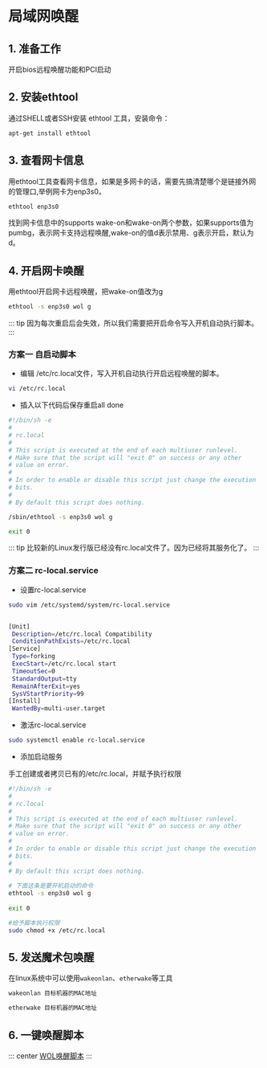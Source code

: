 # 局域网唤醒

## 1. 准备工作

开启bios远程唤醒功能和PCI启动

## 2. 安装ethtool

通过SHELL或者SSH安装 ethtool 工具，安装命令：

```sh
apt-get install ethtool
```

## 3. 查看网卡信息

用ethtool工具查看网卡信息，如果是多网卡的话，需要先搞清楚哪个是链接外网的管理口,举例网卡为enp3s0。

```sh
ethtool enp3s0
```

找到网卡信息中的supports wake-on和wake-on两个参数，如果supports值为pumbg，表示网卡支持远程唤醒,wake-on的值d表示禁用、g表示开启，默认为d。

## 4. 开启网卡唤醒

用ethtool开启网卡远程唤醒，把wake-on值改为g

```sh
ethtool -s enp3s0 wol g
```

::: tip
因为每次重启后会失效，所以我们需要把开启命令写入开机自动执行脚本。
:::

### 方案一 自启动脚本

- 编辑 /etc/rc.local文件，写入开机自动执行开启远程唤醒的脚本。

```sh
vi /etc/rc.local
```

- 插入以下代码后保存重启all done

```sh
#!/bin/sh -e
#
# rc.local
#
# This script is executed at the end of each multiuser runlevel.
# Make sure that the script will "exit 0" on success or any other
# value on error.
#
# In order to enable or disable this script just change the execution
# bits.
#
# By default this script does nothing.

/sbin/ethtool -s enp3s0 wol g 

exit 0
```

::: tip
比较新的Linux发行版已经没有rc.local文件了。因为已经将其服务化了。
:::

### 方案二 rc-local.service

- 设置rc-local.service

```sh
sudo vim /etc/systemd/system/rc-local.service


[Unit]
 Description=/etc/rc.local Compatibility
 ConditionPathExists=/etc/rc.local
[Service]
 Type=forking
 ExecStart=/etc/rc.local start
 TimeoutSec=0
 StandardOutput=tty
 RemainAfterExit=yes
 SysVStartPriority=99
[Install]
 WantedBy=multi-user.target
```

- 激活rc-local.service

```sh
sudo systemctl enable rc-local.service
```

- 添加启动服务

手工创建或者拷贝已有的/etc/rc.local，并赋予执行权限

```sh
#!/bin/sh -e
# 
# rc.local
#
# This script is executed at the end of each multiuser runlevel.
# Make sure that the script will "exit 0" on success or any other
# value on error.
#
# In order to enable or disable this script just change the execution
# bits.
#
# By default this script does nothing.
 
# 下面这条是要开机启动的命令
ethtool -s enp3s0 wol g
 
exit 0

#给予脚本执行权限
sudo chmod +x /etc/rc.local
```

## 5. 发送魔术包唤醒

在linux系统中可以使用`wakeonlan`、`etherwake`等工具

```sh
wakeonlan 目标机器的MAC地址

etherwake 目标机器的MAC地址
```

## 6. 一键唤醒脚本

::: center
[WOL唤醒脚本](/pages/app/instance/wolshell/)
:::
